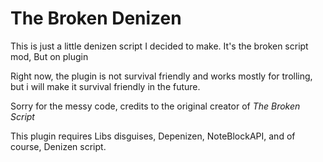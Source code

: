 # The Broken Denizen

This is just a little denizen script I decided to make. It's the broken script mod, But on plugin

Right now, the plugin is not survival friendly and works mostly for trolling, but i will make it survival friendly in the future.

Sorry for the messy code, credits to the original creator of _The Broken Script_

This plugin requires Libs disguises, Depenizen, NoteBlockAPI, and of course, Denizen script. 
